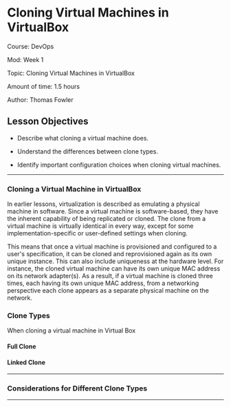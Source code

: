 # **Cloning Virtual Machines in VirtualBox**

Course: DevOps

Mod: Week 1

Topic: Cloning Virtual Machines in VirtualBox

Amount of time: 1.5 hours

Author: Thomas Fowler

## **Lesson Objectives**

* Describe what cloning a virtual machine does.

* Understand the differences between clone types.

* Identify important configuration choices when cloning virtual machines.

--------------------------------------------

### **Cloning a Virtual Machine in VirtualBox**

In earlier lessons, virtualization is described as emulating a physical
machine in software. Since a virtual machine is software-based, they
have the inherent capability of being replicated or cloned. The clone
from a virtual machine is virtually identical in every way, except for
some implementation-specific or user-defined settings when cloning.

This means that once a virtual machine is provisioned and configured to
a user's specification, it can be cloned and reprovisioned again as
its own unique instance. This can also include uniqueness at the
hardware level. For instance, the cloned virtual machine can have its
own unique MAC address on its network adapter(s). As a result, if a
virtual machine is cloned three times, each having its own unique MAC
address, from a networking perspective each clone appears as a separate
physical machine on the network.

### **Clone Types**

When cloning a virtual machine in Virtual Box

#### **Full Clone**

#### **Linked Clone**

--------------------------------------------

### **Considerations for Different Clone Types**

--------------------------------------------
